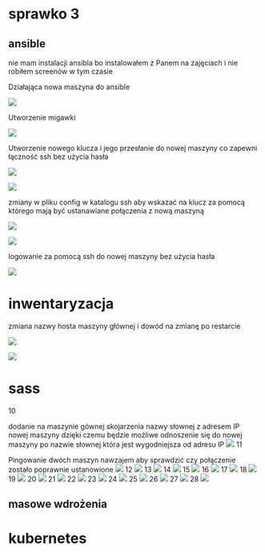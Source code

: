 # sprawko 3

## ansible

nie mam instalacji ansibla bo instalowałem z Panem na zajęciach i nie robiłem screenów w tym czasie


Działająca nowa maszyna do ansible

![](./screeny/ansible/screen1.jpg)

Utworzenie migawki

![](./screeny/ansible/screen2.jpg)

Utworzenie nowego klucza i jego przesłanie do nowej maszyny co zapewni łączność ssh bez użycia hasła

![](./screeny/ansible/screen3.jpg)

![](./screeny/ansible/screen4.jpg)

zmiany w pliku config w katalogu ssh aby wskazać na klucz za pomocą którego mają być ustanawiane połączenia z nową maszyną

![](./screeny/ansible/screen5.jpg)

![](./screeny/ansible/screen6.jpg)

logowanie za pomocą ssh do nowej maszyny bez użycia hasła

![](./screeny/ansible/screen7.jpg)

# inwentaryzacja

zmiana nazwy hosta maszyny głównej i dowód na zmianę po restarcie

![](./screeny/ansible/screen8.jpg)

![](./screeny/ansible/screen9.jpg)


# sass

10

dodanie na maszynie gównej skojarzenia nazwy słownej z adresem IP nowej maszyny dzięki czemu będzie możliwe odnoszenie się do nowej maszyny po nazwie słownej która jest wygodniejsza od adresu IP
![](./screeny/ansible/screen10.jpg)
11

Pingowanie dwóch maszyn nawzajem aby sprawdzić czy połączenie zostało poprawnie ustanowione
![](./screeny/ansible/scree11.jpg)
12
![](./screeny/ansible/screen12.jpg)
13
![](./screeny/ansible/screen13.jpg)
14
![](./screeny/ansible/screen14.jpg)
15
![](./screeny/ansible/screen15.jpg)
16
![](./screeny/ansible/screen16.jpg)
17
![](./screeny/ansible/screen17.jpg)
18
![](./screeny/ansible/screen18.jpg)
19
![](./screeny/ansible/screen19.jpg)
20
![](./screeny/ansible/screen20.jpg)
21
![](./screeny/ansible/screen21.jpg)
22
![](./screeny/ansible/screen22.jpg)
23
![](./screeny/ansible/screen23.jpg)
24
![](./screeny/ansible/screen24.jpg)
25
![](./screeny/ansible/screen25.jpg)
26
![](./screeny/ansible/screen26.jpg)
27
![](./screeny/ansible/screen27.jpg)
28
![](./screeny/ansible/screen28.jpg)



## masowe wdrożenia 



# kubernetes